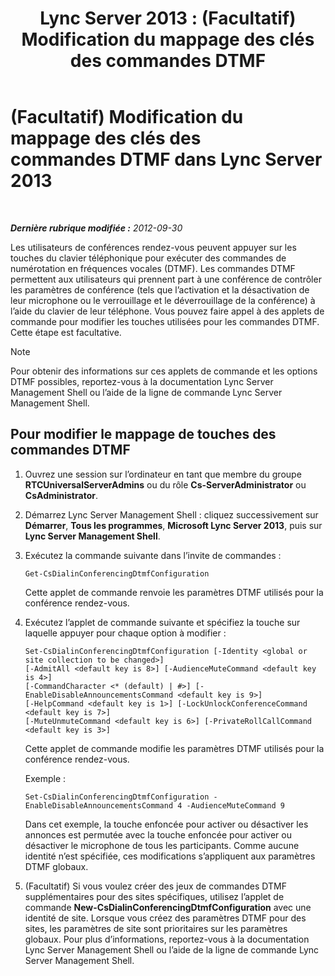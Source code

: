 ﻿---
title: 'Lync Server 2013 : (Facultatif) Modification du mappage des clés des commandes DTMF'
TOCTitle: (Facultatif) Modification du mappage des clés des commandes DTMF
ms:assetid: d753b78d-400c-4df2-957f-e7576b2019c2
ms:mtpsurl: https://technet.microsoft.com/fr-fr/library/Gg398943(v=OCS.15)
ms:contentKeyID: 49298996
ms.date: 05/20/2016
mtps_version: v=OCS.15
ms.translationtype: HT
---

# (Facultatif) Modification du mappage des clés des commandes DTMF dans Lync Server 2013

 

_**Dernière rubrique modifiée :** 2012-09-30_

Les utilisateurs de conférences rendez-vous peuvent appuyer sur les touches du clavier téléphonique pour exécuter des commandes de numérotation en fréquences vocales (DTMF). Les commandes DTMF permettent aux utilisateurs qui prennent part à une conférence de contrôler les paramètres de conférence (tels que l’activation et la désactivation de leur microphone ou le verrouillage et le déverrouillage de la conférence) à l’aide du clavier de leur téléphone. Vous pouvez faire appel à des applets de commande pour modifier les touches utilisées pour les commandes DTMF. Cette étape est facultative.

> [!NOTE]  
> Pour obtenir des informations sur ces applets de commande et les options DTMF possibles, reportez-vous à la documentation Lync Server Management Shell ou l’aide de la ligne de commande Lync Server Management Shell.

## Pour modifier le mappage de touches des commandes DTMF

1.  Ouvrez une session sur l’ordinateur en tant que membre du groupe **RTCUniversalServerAdmins** ou du rôle **Cs-ServerAdministrator** ou **CsAdministrator**.

2.  Démarrez Lync Server Management Shell : cliquez successivement sur **Démarrer**, **Tous les programmes**, **Microsoft Lync Server 2013**, puis sur **Lync Server Management Shell**.

3.  Exécutez la commande suivante dans l’invite de commandes :
    
        Get-CsDialinConferencingDtmfConfiguration
    
    Cette applet de commande renvoie les paramètres DTMF utilisés pour la conférence rendez-vous.

4.  Exécutez l’applet de commande suivante et spécifiez la touche sur laquelle appuyer pour chaque option à modifier :
    
        Set-CsDialinConferencingDtmfConfiguration [-Identity <global or site collection to be changed>]
        [-AdmitAll <default key is 8>] [-AudienceMuteCommand <default key is 4>]
        [-CommandCharacter <* (default) | #>] [-EnableDisableAnnouncementsCommand <default key is 9>]
        [-HelpCommand <default key is 1>] [-LockUnlockConferenceCommand <default key is 7>]
        [-MuteUnmuteCommand <default key is 6>] [-PrivateRollCallCommand <default key is 3>]
    
    Cette applet de commande modifie les paramètres DTMF utilisés pour la conférence rendez-vous.
    
    Exemple :
    
        Set-CsDialinConferencingDtmfConfiguration -EnableDisableAnnouncementsCommand 4 -AudienceMuteCommand 9
    
    Dans cet exemple, la touche enfoncée pour activer ou désactiver les annonces est permutée avec la touche enfoncée pour activer ou désactiver le microphone de tous les participants. Comme aucune identité n’est spécifiée, ces modifications s’appliquent aux paramètres DTMF globaux.

5.  (Facultatif) Si vous voulez créer des jeux de commandes DTMF supplémentaires pour des sites spécifiques, utilisez l’applet de commande **New-CsDialinConferencingDtmfConfiguration** avec une identité de site. Lorsque vous créez des paramètres DTMF pour des sites, les paramètres de site sont prioritaires sur les paramètres globaux. Pour plus d’informations, reportez-vous à la documentation Lync Server Management Shell ou l’aide de la ligne de commande Lync Server Management Shell.

